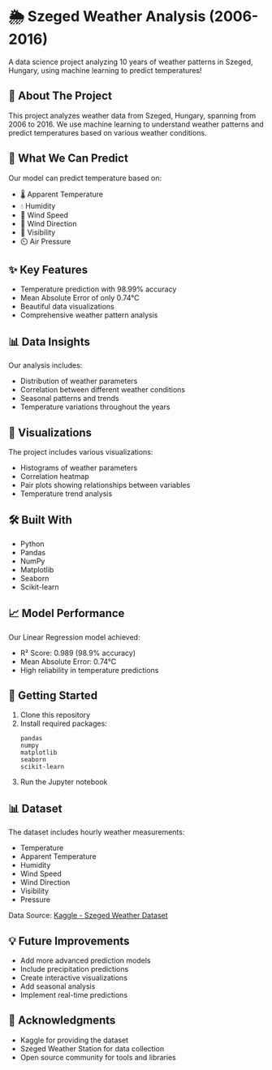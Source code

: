 # 🌦️ Szeged Weather Analysis (2006-2016)

A data science project analyzing 10 years of weather patterns in Szeged, Hungary, using machine learning to predict temperatures!

## 🌟 About The Project

This project analyzes weather data from Szeged, Hungary, spanning from 2006 to 2016. We use machine learning to understand weather patterns and predict temperatures based on various weather conditions.

## 🎯 What We Can Predict

Our model can predict temperature based on:
- 🌡️ Apparent Temperature
- 💧 Humidity
- 💨 Wind Speed
- 🧭 Wind Direction
- 👀 Visibility
- ⏲️ Air Pressure

## ✨ Key Features

- Temperature prediction with 98.99% accuracy
- Mean Absolute Error of only 0.74°C
- Beautiful data visualizations
- Comprehensive weather pattern analysis

## 📊 Data Insights

Our analysis includes:
- Distribution of weather parameters
- Correlation between different weather conditions
- Seasonal patterns and trends
- Temperature variations throughout the years

## 🎨 Visualizations

The project includes various visualizations:
- Histograms of weather parameters
- Correlation heatmap
- Pair plots showing relationships between variables
- Temperature trend analysis

## 🛠️ Built With

- Python
- Pandas
- NumPy
- Matplotlib
- Seaborn
- Scikit-learn

## 📈 Model Performance

Our Linear Regression model achieved:
- R² Score: 0.989 (98.9% accuracy)
- Mean Absolute Error: 0.74°C
- High reliability in temperature predictions

## 🚀 Getting Started

1. Clone this repository
2. Install required packages:
   ```
   pandas
   numpy
   matplotlib
   seaborn
   scikit-learn
   ```
3. Run the Jupyter notebook

## 📊 Dataset

The dataset includes hourly weather measurements:
- Temperature
- Apparent Temperature
- Humidity
- Wind Speed
- Wind Direction
- Visibility
- Pressure

Data Source: [Kaggle - Szeged Weather Dataset](https://www.kaggle.com/datasets/budincsevity/szeged-weather)

## 💡 Future Improvements

- Add more advanced prediction models
- Include precipitation predictions
- Create interactive visualizations
- Add seasonal analysis
- Implement real-time predictions


## 🙏 Acknowledgments

- Kaggle for providing the dataset
- Szeged Weather Station for data collection
- Open source community for tools and libraries

